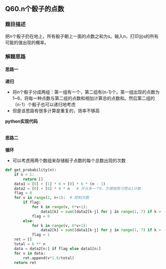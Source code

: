 ## Q60.n个骰子的点数
### 题目描述
把n个骰子扔在地上，所有骰子朝上一面的点数之和为s。输入n，打印出s的所有可能的值出现的概率。
### 解题思路
#### 思路一
**递归**
- 将n个骰子分成两组：第一组有一个，第二组有(n-1)个。第一组出现的点数为1\~6，将每一种点数与第二组的点数和相加计算总的点数和。然后第二组的（n-1）个骰子也可以递归地考虑
- 但是该思路有很多计算是重复的，效率不够高

**python实现代码**
```python

```

#### 思路二
**循环**
- 可以考虑用两个数组来存储骰子点数的每个总数出现的次数
```python
def get_probability(n):
    if n < 1:
        return []
    data1 = [0] + [1] * 6 + [0] * 6 * (n - 1)
    data2 = [0] + [0] * 6 * n   # 开头多一个0，方便按照习惯从1计数
    flag = 0
    for v in range(2, n+1):  # 控制次数
        if flag:
            for k in range(v, 6*v+1):
                data1[k] = sum([data2[k-j] for j in range(1, 7) if k > j])
            flag = 0
        else:
            for k in range(v, 6*v+1):
                data2[k] = sum([data1[k-j] for j in range(1, 7) if k > j])
            flag = 1
    ret = []
    total = 6 ** n
    data = data2[n:] if flag else data1[n:]
    for v in data:
        ret.append(v*1.0/total)
    return ret
```
